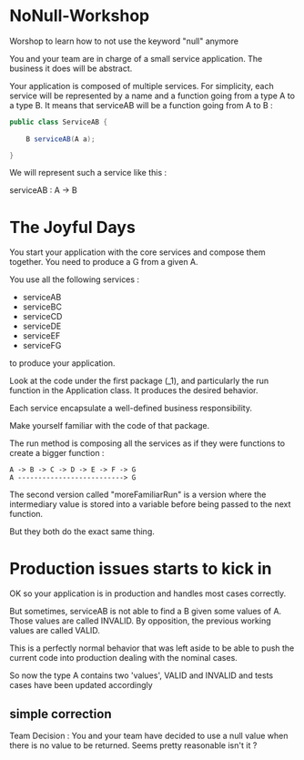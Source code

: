 # NoNull-Workshop
Worshop to learn how to not use the keyword "null" anymore

You and your team are in charge of a small service application.
The business it does will be abstract.

Your application is composed of multiple services.
For simplicity, each service will be represented by a name and a function going from a type A to a type B.
It means that serviceAB will be a function going from A to B :

```java
public class ServiceAB {
    
    B serviceAB(A a);

}
```
We will represent such a service like this :

serviceAB : A -> B


# The Joyful Days

You start your application with the core services and compose them together.
You need to produce a G from a given A.

You use all the following services :

- serviceAB
- serviceBC
- serviceCD
- serviceDE
- serviceEF
- serviceFG

to produce your application.

Look at the code under the first package (_1), and particularly the run function
in the Application class. It produces the desired behavior.

Each service encapsulate a well-defined business responsibility.

Make yourself familiar with the code of that package.

The run method is composing all the services as if they were functions
to create a bigger function :
```
A -> B -> C -> D -> E -> F -> G
A --------------------------> G
```

The second version called "moreFamiliarRun" is a version where the intermediary
value is stored into a variable before being passed to the next function.

But they both do the exact same thing. 

# Production issues starts to kick in

OK so your application is in production and handles most cases correctly.

But sometimes, serviceAB is not able to find a B given some values of A.
Those values are called INVALID. By opposition, the previous working values
are called VALID.

This is a perfectly normal behavior that was left aside to be able to push
the current code into production dealing with the nominal cases.

So now the type A contains two 'values', VALID and INVALID and tests cases have been
updated accordingly

## simple correction

Team Decision : You and your team have decided to use a null value when there is no
value to be returned. Seems pretty reasonable isn't it ?